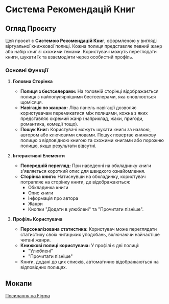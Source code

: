 # Система Рекомендацій Книг

## Огляд Проєкту
Цей проєкт є **Системою Рекомендацій Книг**, оформленою у вигляді віртуальної книжкової полиці. Кожна полиця представляє певний жанр або набір книг зі схожими темами. Користувачі можуть переглядати книги, шукати їх та взаємодіяти через особистий профіль.

### Основні Функції
1. **Головна Сторінка**
    - **Полиця з бестселерами:** На головній сторінці відображається полиця з найпопулярнішими бестселерами, яка оновлюється щомісяця.
    - **Навігація по жанрах:** Ліва панель навігації дозволяє користувачам перемикатися між полицями, кожна з яких представляє окремий жанр (наприклад, жахи, пригоди, романтика, комедії тощо).
    - **Пошук Книг:** Користувачі можуть шукати книги за назвою, автором або ключовими словами. Пошук повертає книжкову полицю з відповідною книгою та схожими книгами або порожню полицю, якщо результати відсутні.

2. **Інтерактивні Елементи**
    - **Попередній перегляд:** При наведенні на обкладинку книги з'являється короткий опис для швидкого ознайомлення.
    - **Сторінка книги:** Натиснувши на обкладинку, користувач потрапляє на сторінку книги, де відображаються:
        - Обкладинка книги
        - Опис книги
        - Інформація про автора
        - Жанри
        - Кнопки "Додати в улюблені" та "Прочитати пізніше".

3. **Профіль Користувача**
    - **Персоналізована статистика:** Користувач може переглядати статистику своїх читацьких уподобань, включаючи найчастіше читані жанри.
    - **Книжкові полиці користувача:** У профілі є дві полиці:
        - "Улюблені"
        - "Прочитати пізніше"
    - Книги, додані до цих списків, автоматично відображаються на відповідних полицях.



## Мокапи
[Посилання на Figma](https://www.figma.com/design/m4nhQNNklGqOc5QZyEnzCi/Book-recomender?node-id=0-1&node-type=canvas&t=83EQ5BKZ7XEPyczQ-0)

